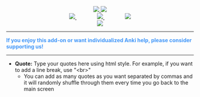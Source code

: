 <center><div style="vertical-align:middle;"> <a href="https://www.ankingmed.com"> <img src="../../addons21/663438166/resources/AnKingSmall.png"> </a> <a href="https://www.ankingmed.com"> <img src="../../addons21/663438166/resources/TheAnKing.png"> </a> </div></center>

<center> <a href="https://www.facebook.com/ankingmed"> <img src="../../addons21/663438166/resources/Facebook.jpg"> </a>
&nbsp;&nbsp;&nbsp;&nbsp;&nbsp;&nbsp;&nbsp;&nbsp;&nbsp;&nbsp;&nbsp;&nbsp;&nbsp;
<a href="https://www.instagram.com/ankingmed"> <img src="../../addons21/663438166/resources/Instagram.jpg"> </a>
&nbsp;&nbsp;&nbsp;&nbsp;&nbsp;&nbsp;&nbsp;&nbsp;&nbsp;&nbsp;&nbsp;&nbsp;&nbsp;
<a href="https://www.youtube.com/theanking"> <img src="../../addons21/663438166/resources/YouTube.jpg"> </a> </center>

<center>
<a href="https://www.patreon.com/ankingmed">
<img src="../../addons21/663438166/resources/Patreon.jpg">
</a>
</center>

---

<div style="color: #4297F9;"><b>If you enjoy this add-on or want individualized Anki help, please consider supporting us!</b></div>

<hr>

- **Quote:** Type your quotes here using html style. For example, if you want to add a line break, use "&lt;br&gt;"
  - You can add as many quotes as you want separated by commas and it will randomly shuffle through them every time you go back to the main screen
